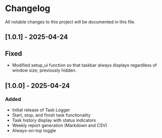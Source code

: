 # Changelog

All notable changes to this project will be documented in this file.

## [1.0.1] - 2025-04-24

## Fixed

- Modified setup_ui function so that taskbar always displays regardless of window size; previously hidden.

## [1.0.0] - 2025-04-24

### Added

- Initial release of Task Logger
- Start, stop, and finish task functionality
- Task history display with status indicators
- Weekly report generation (Markdown and CSV)
- Always-on-top toggle
